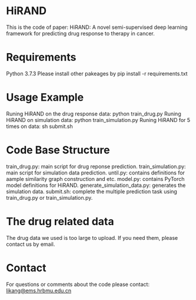 # HiRAND
This is the code of paper: HiRAND: A novel semi-supervised deep learning framework for predicting drug response to therapy in cancer.

# Requirements
Python 3.7.3
Please install other pakeages by pip install -r requirements.txt

# Usage Example
Runing HiRAND on the drug response data: python train_drug.py
Runing HiRAND on simulation data: python train_simulation.py
Runing HiRAND for 5 times on data: sh submit.sh

# Code Base Structure
train_drug.py: main script for drug reponse prediction.
train_simulation.py: main script for simulation data prediction.
until.py: contains definitions for aample similarity graph construction and etc.
model.py: contains PyTorch model definitions for HiRAND.
generate_simulation_data.py: generates the simulation data.
submit.sh: complete the multiple prediction task using train_drug.py or train_simulation.py. 

# The drug related data
The drug data we used is too large to upload. If you need them, please contact us by email.

# Contact
For questions or comments about the code please contact: likang@ems.hrbmu.edu.cn
